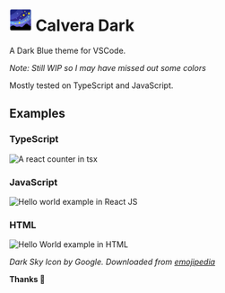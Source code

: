 # <img src="/images/milky-way-icon.png?" width="40"> Calvera Dark

A Dark Blue theme for VSCode. 

*Note: Still WIP so I may have missed out some colors*

Mostly tested on TypeScript and JavaScript.

## Examples
### TypeScript
![A react counter in tsx](https://raw.githubusercontent.com/saurabhdaware/vscode-calvera-dark/main/images/tsx.png)

### JavaScript
![Hello world example in React JS](https://raw.githubusercontent.com/saurabhdaware/vscode-calvera-dark/main/images/js.png)

### HTML
![Hello World example in HTML](https://raw.githubusercontent.com/saurabhdaware/vscode-calvera-dark/main/images/html.png)

*Dark Sky Icon by Google. Downloaded from [emojipedia](https://emojipedia.org/google/android-11.0-december-2020-feature-drop/milky-way/)*

**Thanks 🌻**